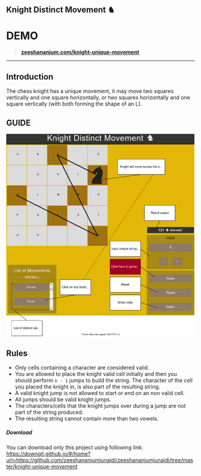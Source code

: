 ## Knight Distinct Movement ♞

# DEMO

> **[zeeshananjum.com/knight-unique-movement](https://zeeshananjum.com/knight-unique-movement/)**

****

## Introduction
The chess knight has a unique movement, it may move two squares vertically and one square horizontally, or two squares horizontally and one square vertically (with both forming the shape
of an L).

## GUIDE
![Knight Distinct Movement](figure.drawio.svg)

## Rules
- Only cells containing a character are considered valid.
- You are allowed to place the knight valid cell initially and then you should perform `n - 1` jumps to build the string. The character of the cell you placed the knight in, is also part of the
resulting string.
- A valid knight jump is not allowed to start or end on an non valid cell.
- All jumps should be valid knight jumps.
- The characters/cells that the knight jumps over during a jump are not part of the string
produced.
- The resulting string cannot contain more than two vowels.


##### Download
You can download only this project using following link:
https://downgit.github.io/#/home?url=https://github.com/zeeshananjumjunaidi/zeeshananjumjunaidi/tree/master/knight-unique-movement